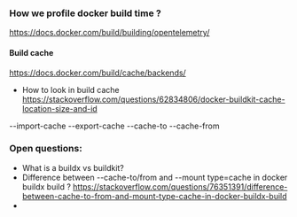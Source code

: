 ### How we profile docker build time ?
https://docs.docker.com/build/building/opentelemetry/

#### Build cache
https://docs.docker.com/build/cache/backends/
* How to look in build cache
https://stackoverflow.com/questions/62834806/docker-buildkit-cache-location-size-and-id

--import-cache
--export-cache
--cache-to
--cache-from

### Open questions:
* What is a buildx vs buildkit?
* Difference between --cache-to/from and --mount type=cache in docker buildx build ?
  https://stackoverflow.com/questions/76351391/difference-between-cache-to-from-and-mount-type-cache-in-docker-buildx-build
* 